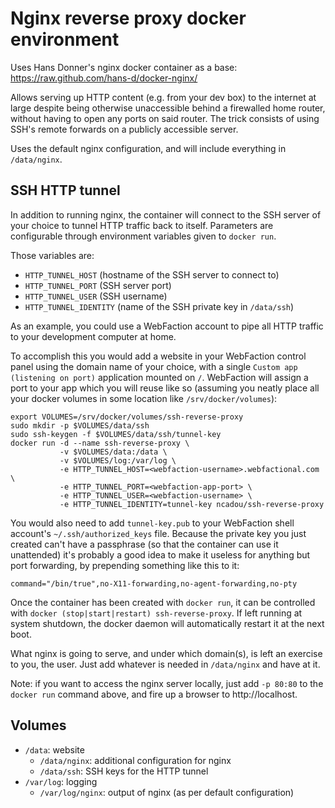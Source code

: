 Nginx reverse proxy docker environment
======================================

Uses Hans Donner's nginx docker container as a base:
https://raw.github.com/hans-d/docker-nginx/

Allows serving up HTTP content (e.g. from your dev box) to the internet at
large despite being otherwise unaccessible behind a firewalled home router,
without having to open any ports on said router. The trick consists of using
SSH's remote forwards on a publicly accessible server.

Uses the default nginx configuration, and will include everything in
`/data/nginx`.

SSH HTTP tunnel
---------------

In addition to running nginx, the container will connect to the SSH server of
your choice to tunnel HTTP traffic back to itself. Parameters are configurable
through environment variables given to `docker run`.

Those variables are:
- `HTTP_TUNNEL_HOST` (hostname of the SSH server to connect to)
- `HTTP_TUNNEL_PORT` (SSH server port)
- `HTTP_TUNNEL_USER` (SSH username)
- `HTTP_TUNNEL_IDENTITY` (name of the SSH private key in `/data/ssh`)

As an example, you could use a WebFaction account to pipe all HTTP traffic to
your development computer at home.

To accomplish this you would add a website in your WebFaction control panel
using the domain name of your choice, with a single `Custom app (listening on
port)` application mounted on `/`. WebFaction will assign a port to your app
which you will reuse like so (assuming you neatly place all your docker
volumes in some location like `/srv/docker/volumes`):

```
export VOLUMES=/srv/docker/volumes/ssh-reverse-proxy
sudo mkdir -p $VOLUMES/data/ssh
sudo ssh-keygen -f $VOLUMES/data/ssh/tunnel-key
docker run -d --name ssh-reverse-proxy \
           -v $VOLUMES/data:/data \
           -v $VOLUMES/log:/var/log \
           -e HTTP_TUNNEL_HOST=<webfaction-username>.webfactional.com \
           -e HTTP_TUNNEL_PORT=<webfaction-app-port> \
           -e HTTP_TUNNEL_USER=<webfaction-username> \
           -e HTTP_TUNNEL_IDENTITY=tunnel-key ncadou/ssh-reverse-proxy
```

You would also need to add `tunnel-key.pub` to your WebFaction shell account's
`~/.ssh/authorized_keys` file. Because the private key you just created can't
have a passphrase (so that the container can use it unattended) it's probably a
good idea to make it useless for anything but port forwarding, by prepending
something like this to it:

`command="/bin/true",no-X11-forwarding,no-agent-forwarding,no-pty`

Once the container has been created with `docker run`, it can be controlled
with `docker (stop|start|restart) ssh-reverse-proxy`. If left running at system
shutdown, the docker daemon will automatically restart it at the next boot.

What nginx is going to serve, and under which domain(s), is left an exercise to
you, the user. Just add whatever is needed in `/data/nginx` and have at it.

Note: if you want to access the nginx server locally, just add `-p 80:80` to
the `docker run` command above, and fire up a browser to http://localhost.

Volumes
-------

- `/data`: website
  - `/data/nginx`: additional configuration for nginx
  - `/data/ssh`: SSH keys for the HTTP tunnel
- `/var/log`: logging
  - `/var/log/nginx`: output of nginx (as per default configuration) 
